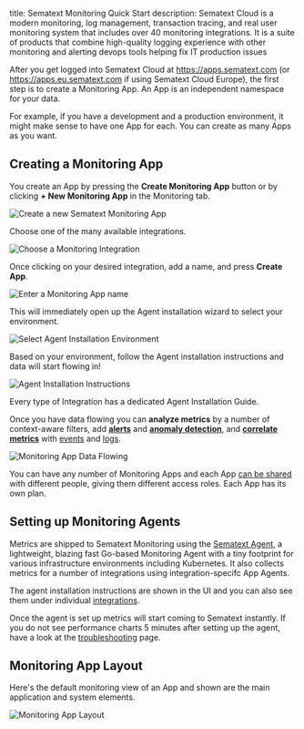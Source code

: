 title: Sematext Monitoring Quick Start
description: Sematext Cloud is a modern monitoring, log management, transaction tracing, and real user monitoring system that includes over 40 monitoring integrations. It is a suite of products that combine high-quality logging experience with other monitoring and alerting devops tools helping fix IT production issues

After you get logged into Sematext Cloud at <https://apps.sematext.com> (or <https://apps.eu.sematext.com> if using Sematext Cloud Europe), the first step is to create a Monitoring App. An App is an independent namespace for your data.

For example, if you have a development and a production environment, it might make sense to have one App for each. You can create as many Apps as you want.

## Creating a Monitoring App

You create an App by pressing the **Create Monitoring App** button or by clicking **+ New Monitoring App** in the Monitoring tab.

<img class="content-modal-image" alt="Create a new Sematext Monitoring App" src="/docs/images/monitoring/monitoring-app-create-first-app.png" title="Create a new Sematext Monitoring App">

Choose one of the many available integrations.

<img class="content-modal-image" alt="Choose a Monitoring Integration" src="/docs/images/monitoring/monitoring-app-select-integration.png" title="Choose a Monitoring Integration">

Once clicking on your desired integration, add a name, and press **Create App**.

<img class="content-modal-image" alt="Enter a Monitoring App name" src="/docs/images/monitoring/monitoring-app-enter-name.png" title="Enter a Monitoring App name">

This will immediately open up the Agent installation wizard to select your environment.

<img class="content-modal-image" alt="Select Agent Installation Environment" src="/docs/images/monitoring/monitoring-app-select-env.png" title="Select Agent Installation Environment">

Based on your environment, follow the Agent installation instructions and data will start flowing in!

<img class="content-modal-image" alt="Agent Installation Instructions" src="/docs/images/monitoring/monitoring-app-agent-instructions.png" title="Agent Installation Instructions">

Every type of Integration has a dedicated Agent Installation Guide.

Once you have data flowing you can **analyze metrics** by a number of context-aware filters, add [**alerts**](/docs/alerts/) and [**anomaly detection**](/docs/alerts/creating-metrics-alerts/#anomaly-alerts), and [**correlate metrics**](/docs/monitoring/correlation/) with [events](/docs/events/) and [logs](/docs/logs/).

<img class="content-modal-image" alt="Monitoring App Data Flowing" src="/docs/images/monitoring/monitoring-app-data-flowing.png" title="Monitoring App Data Flowing">

You can have any number of Monitoring Apps and each App [can be shared](/docs/team/)
with different people, giving them different access roles. Each App has its own plan.

## Setting up Monitoring Agents

Metrics are shipped to Sematext Monitoring using the [Sematext Agent](/docs/agents/sematext-agent/), a lightweight, blazing fast Go-based Monitoring Agent with a tiny footprint for various infrastructure environments including Kubernetes. It also collects metrics for a number of integrations using integration-specifc App Agents.

The agent installation instructions are shown in the UI and you can also see them under individual [integrations](/docs/integration).

Once the agent is set up metrics will start coming to Sematext instantly. If you do not see performance charts 5 minutes after setting up the agent, have a
look at the [troubleshooting](/docs/monitoring/spm-faq) page.

## Monitoring App Layout

Here's the default monitoring view of an App and shown are the main application and system elements.

<img class="content-modal-image" alt="Monitoring App Layout" src="/docs/images/monitoring/monitoring-app-layout.png" title="Monitoring App Layout">


